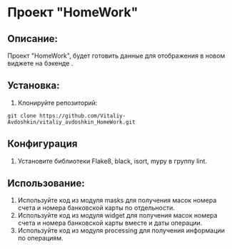 # Проект "HomeWork"

## Описание:

Проект "HomeWork", будет готовить данные для отображения в новом виджете на бэкенде .

## Установка:

1. Клонируйте репозиторий:
```
git clone https://github.com/Vitaliy-Avdoshkin/vitaliy_avdoshkin_HomeWork.git
```
## Конфигурация
1. Установите библиотеки Flake8, black, isort, mypy в группу lint.


## Использование:

1. Используйте код из модуля masks для получения масок номера счета и номера банковской карты по отдельности.
2. Используйте код из модуля widget для получения масок номера счета и номера банковской карты вместе и даты операции.
3. Используйте код из модуля processing для получения информации по операциям.

